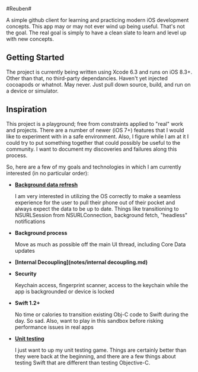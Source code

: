 #Reuben#

A simple github client for learning and practicing modern iOS development concepts. This app may or may not ever wind up being useful. That's not the goal. The real goal is simply to have a clean slate to learn and level up with new concepts.

## Getting Started ##

The project is currently being written using Xcode 6.3 and runs on iOS 8.3+. Other than that, no third-party dependancies. Haven't yet injected cocoapods or whatnot. May never. Just pull down source, build, and run on a device or simulator.

## Inspiration ##

This project is a playground; free from constraints applied to "real" work and projects. There are a number of newer (iOS 7+) features that I would like to experiment with in a safe environment. Also, I figure while I am at it I could try to put something together that could possibly be useful to the community. I want to document my discoveries and failures along this process.

So, here are a few of my goals and technologies in which I am currently interested (in no particular order):

*	**[Background data refresh](notes/background.md)**
	
	I am very interested in utilizing the OS correctly to make a seamless experience for the user to pull their phone out of their pocket and always expect the data to be up to date. Things like transitioning to NSURLSession from NSURLConnection, background fetch, "headless" notifications
	
*	**Background process**

	Move as much as possible off the main UI thread, including Core Data updates
	
*	**[Internal Decoupling](notes/internal decoupling.md)**

	
	
*	**Security**

	Keychain access, fingerprint scanner, access to the keychain while the app is backgrounded or device is locked

*	**Swift 1.2+**

	No time or calories to transition existing Obj-C code to Swift during the day. So sad. Also, want to play in this sandbox before risking performance issues in real apps

*	**[Unit testing](notes/testing.md)**

	 I just want to up my unit testing game. Things are certainly better than they were back at the beginning, and there are a few things about testing Swift that are different than testing Objective-C.